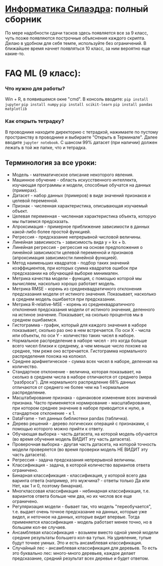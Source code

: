 # [Информатика Силаэдра](https://codingprojects.ru): полный сборник
По мере надобности сдачи тасков здесь появляется все за 9 класс, чуть позже появляются построчные объяснения каждого скрипта.
Делаю в удобном для себя темпе, используйте без ограничений.
В ближайшее время начнет появляться 10 класс, за ним вероятно еще какие-то. 

# FAQ ML (9 класс):
### Что нужно для работы?
Win + R, в появившемся окне "cmd". В консоль вводите:
```pip install jupyter```
```pip install numpy```
```pip install scikit-learn```
```pip install pandas matplotlib```
### Как открыть тетрадку?
В проводнике находите директорию с тетрадкой, нажимаете по пустому пространству в проводнике и выбираете "Открыть в Терминале". Далее вводите ```jupyter notebook```. С шансом 99% датасет (при наличии) должен лежать в той же папке, что и тетрадка.
## Терминология за все уроки:
* Модель - математическое описание некоторого явления.
* Машинное обучение - область искусственного интеллекта, изучающая программы и модели, способные обучатся на данных (примерах).
* Датасет - набор данных (примеров) в виде значений признаков и целевой переменной.
* Признак - численная характеристика, описывающая изучаемый объект.
* Целевая переменная - численная характеристика объекта, которую мы пытаемся предсказать.
* Апроксимация - примерное приближение зависимости в данных какой-либо более простой функцией.
* Регрессия - предсказание непрерывной числовой величины.
* Линейная зависимость - зависимость вида y = kx + b.
* Линейная регрессия - регрессия на основе предположения о линейной зависимости целевой переменной и признаков (апроксимация зависимости линейной функцией).
* Метод наименьших квадратов - подбор таких значений коэффициентов, при которых сумма квадратов ошибок при предсказании на обучающей выборке минимален.
* Метрика качества модели - функция, с помощью которой мы вычисляем, насколько хорошо работает модель.
* Метрика RMSE - корень из среднеквадратичного отклонения предсказания модели от истиного значения. Показывает, насколько в среднем модель ошибается при предсказании.
* Метрика R-relative-MSE - корень из среднеквадратичного отклонения предсказания модели от истиного значения, деленного на истиное значение. Показывает, на сколько процентов мы в среднем ошибаемся.
* Гистограмма - график, который для каждого значения в наборе показывает, сколько раз оно в нем встречается. По оси X - числа или объекты, по оси Y - количество таких чисел в наборе.
* Нормальное распределение в наборе чисел - это когда больше всего чисел близки к среднему, а чем меньше число похоже на среднее, тем реже оно встречается. Гистограмма нормального распределения похожа на колокол.
* Среднее арифметическое - сумма всех чисел в наборе, деленная на количество.
* Стандартное отклонение - величина, которая показывает, на сколько в среднем числа в наборе отличаются от среднего (мера "разброса"). Для нормального распредление 68% данных отличаются от среднего не более чем на 1 нормальное распределение.
* Масштабирование признака - одинаковое изменение всех значений признака. Часто применяется нормирование - масштабирование, при котором среднее значение в наборе приводится к нулю, а стандартное отклонение - к 1.
* DataFrame - тип данных библиотеки pandas (табличка).
* Дерево решений - дерево логических операций с признаками, с помощью которого можно прийти к ответу.
* Обучающая выборка - часть датасета, на которой модель обучается (во время обучения модель ВИДИТ эту часть датасета).
* Проверочная выборка - другая часть датасета, на которой точность модели проверяется (во время проверки модель НЕ ВИДИТ эту часть датасета).
* Регрессия - задача предсказания непрерывной величины.
* Классификация - задача, в которой количество вариантов ответа ограничено.
* Бинарная классификация - классификация, у которой всего два варинта ответа (например, это мужчина? - ответы только Да или Нет, как 1 и 0, поэтому бинарная).
* Многклассовая классификация - небинарная классификация, т.е. вариантов ответа больше чем два, но их числов все еще ограничено.
* Регуляризация модели - бывает так, что модель "переобучается", т.е. выдает очень точное предсказание на данных, которые уже видел, и неточное на данных, которые видит впервые. Тогда применяется классификация - модель работает менее точно, но в большем кол-ве случаев.
* Ансамблевая классификация - возьмем вместо одной умной модели средние результаты большего кол-ва тупых. На удивление, тупые будут точнее умных. Это и есть ансамблевая классификация.
* Случайный лес - ансамблевая классификация для деревьев. То есть это буквально лес: много-много деревьев, каждое делает предсказание, средний результат всех деревье и будет ответом.

